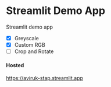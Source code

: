 # Streamlit Demo App
Streamlit demo app

- [x] Greyscale
- [x] Custom RGB
- [ ] Crop and Rotate

#### Hosted
https://aviruk-stap.streamlit.app

